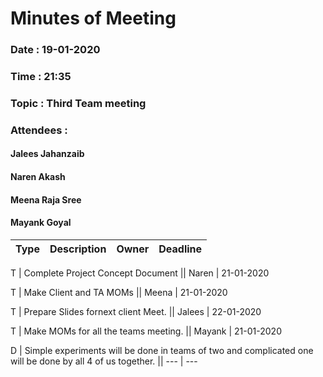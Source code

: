 # Minutes of Meeting

### Date : 19-01-2020
### Time : 21:35
### Topic : Third Team meeting
### Attendees : 
#### Jalees Jahanzaib
#### Naren Akash 
#### Meena Raja Sree
#### Mayank Goyal


Type |      Description 	   | Owner | Deadline
---- |      -----------		   |  ---  |   ----

  T  |  Complete Project Concept Document      || Naren | 21-01-2020

  T  |  Make Client and TA MOMs  || Meena | 21-01-2020

  T  |  Prepare Slides fornext client Meet.  || Jalees | 22-01-2020

  T  |  Make MOMs for all the teams meeting. || Mayank | 21-01-2020

  D  |  Simple experiments  will be done in teams of two and complicated  one will be done by all 4 of us together. ||   ---     |  ---
  